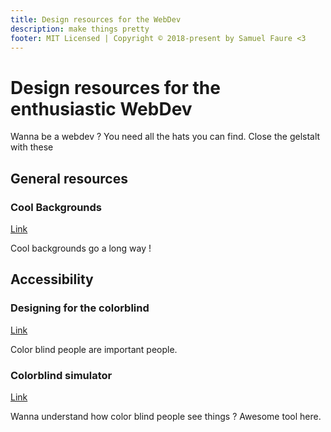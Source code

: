 ```yaml
---
title: Design resources for the WebDev
description: make things pretty
footer: MIT Licensed | Copyright © 2018-present by Samuel Faure <3
---
```

# Design resources for the enthusiastic WebDev

Wanna be a webdev ? You need all the hats you can find. Close the gelstalt with these

## General resources

### Cool Backgrounds

[Link](https://coolbackgrounds.io/)

Cool backgrounds go a long way !

## Accessibility

### Designing for the colorblind

[Link](https://www.templatemonster.com/blog/designing-colorblind-friendly-website/)

Color blind people are important people.

### Colorblind simulator

[Link](http://www.color-blindness.com/coblis-color-blindness-simulator/)

Wanna understand how color blind people see things ? Awesome tool here.